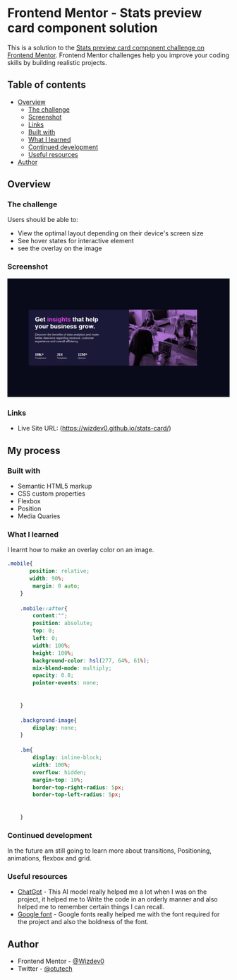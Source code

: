 # Frontend Mentor - Stats preview card component solution

This is a solution to the [Stats preview card component challenge on Frontend Mentor](https://www.frontendmentor.io/challenges/stats-preview-card-component-8JqbgoU62). Frontend Mentor challenges help you improve your coding skills by building realistic projects.

## Table of contents

- [Overview](#overview)
  - [The challenge](#the-challenge)
  - [Screenshot](#screenshot)
  - [Links](#links)
  - [Built with](#built-with)
  - [What I learned](#what-i-learned)
  - [Continued development](#continued-development)
  - [Useful resources](#useful-resources)
- [Author](#author)


## Overview

### The challenge

Users should be able to:

- View the optimal layout depending on their device's screen size
- See hover states for interactive element
- see the overlay on the image

### Screenshot

![Project Screenshot](/Assets/bento-ss.png)


### Links

- Live Site URL: (https://wizdev0.github.io/stats-card/)

## My process

### Built with

- Semantic HTML5 markup
- CSS custom properties
- Flexbox
- Position
- Media Quaries

### What I learned

I learnt how to make an overlay color on an image.

```css
.mobile{
       position: relative;
       width: 90%;
        margin: 0 auto;
    }

    .mobile::after{
        content:"";
        position: absolute;
        top: 0;
        left: 0;
        width: 100%;
        height: 100%;
        background-color: hsl(277, 64%, 61%);
        mix-blend-mode: multiply;
        opacity: 0.8;
        pointer-events: none;
       

    }

    .background-image{
        display: none;
    }
    
    .bm{
        display: inline-block;
        width: 100%;
        overflow: hidden;
        margin-top: 10%;
        border-top-right-radius: 5px;
        border-top-left-radius: 5px;
        
        
    }
```


### Continued development
In the future am still going to learn more about transitions, Positioning, animations, flexbox and grid.

### Useful resources

- [ChatGpt](https://chat.openai.com) - This AI model really helped me a lot when I was on the project, it helped me to Write the code in an orderly manner and also helped me to remember certain things I can recall.
- [Google font](https://fonts.google.com) - Google fonts really helped me with the font required for the project and also the boldness of the font.


## Author

- Frontend Mentor - [@Wizdev0](https://www.frontendmentor.io/profile/Wizdev0)
- Twitter - [@otutech](https://www.twitter.com/otutech)

